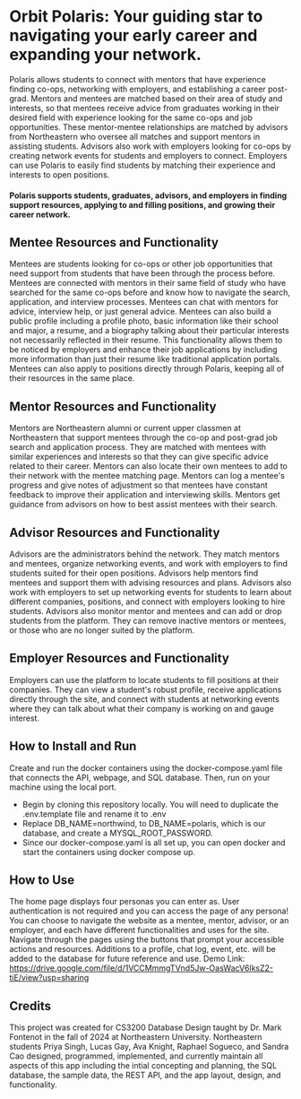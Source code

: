 # Orbit Polaris: Your guiding star to navigating your early career and expanding your network. 

Polaris allows students to connect with mentors that have experience finding co-ops, networking with employers, and establishing a career post-grad. Mentors and mentees are matched based on their area of study and interests, so that mentees receive advice from graduates working in their desired field with experience looking for the same co-ops and job opportunities. These mentor-mentee relationships are matched by advisors from Northeastern who oversee all matches and support mentors in assisting students. Advisors also work with employers looking for co-ops by creating network events for students and employers to connect. Employers can use Polaris to easily find students by matching their experience and interests to open positions. 

#### Polaris supports students, graduates, advisors, and employers in finding support resources, applying to and filling positions, and growing their career network.

## Mentee Resources and Functionality
Mentees are students looking for co-ops or other job opportunities that need support from students that have been through the process before. Mentees are connected with mentors in their same field of study who have searched for the same co-ops before and know how to navigate the search, application, and interview processes. Mentees can chat with mentors for advice, interview help, or just general advice.
Mentees can also build a public profile including a profile photo, basic information like their school and major, a resume, and a biography talking about their particular interests not necessarily reflected in their resume. This functionality allows them to be noticed by employers and enhance their job applications by including more information than just their resume like traditional application portals. Mentees can also apply to positions directly through Polaris, keeping all of their resources in the same place. 

## Mentor Resources and Functionality
Mentors are Northeastern alumni or current upper classmen at Northeastern that support mentees through the co-op and post-grad job search and application process. They are matched with mentees with similar experiences and interests so that they can give specific advice related to their career. Mentors can also locate their own mentees to add to their network with the mentee matching page. Mentors can log a mentee's progress and give notes of adjustment so that mentees have constant feedback to improve their application and interviewing skills. Mentors get guidance from advisors on how to best assist mentees with their search. 

## Advisor Resources and Functionality
Advisors are the administrators behind the network. They match mentors and mentees, organize networking events, and work with employers to find students suited for their open positions. Advisors help mentors find mentees and support them with advising resources and plans. Advisors also work with employers to set up networking events for students to learn about different companies, positions, and connect with employers looking to hire students. Advisors also monitor mentor and mentees and can add or drop students from the platform. They can remove inactive mentors or mentees, or those who are no longer suited by the platform. 

## Employer Resources and Functionality
Employers can use the platform to locate students to fill positions at their companies. They can view a student's robust profile, receive applications directly through the site, and connect with students at networking events where they can talk about what their company is working on and gauge interest. 

## How to Install and Run 
Create and run the docker containers using the docker-compose.yaml file that connects the API, webpage, and SQL database. Then, run on your machine using the local port. 
- Begin by cloning this repository locally. You will need to duplicate the .env.template file and rename it to .env
- Replace DB_NAME=northwind, to DB_NAME=polaris, which is our database, and create a MYSQL_ROOT_PASSWORD.
- Since our docker-compose.yaml is all set up, you can open docker and start the containers using docker compose up.

## How to Use
The home page displays four personas you can enter as. User authentication is not required and you can access the page of any persona! You can choose to navigate the website as a mentee, mentor, advisor, or an employer, and each have different functionalities and uses for the site. Navigate through the pages using the buttons that prompt your accessible actions and resources. Additions to a profile, chat log, event, etc. will be added to the database for future reference and use. 
Demo Link: https://drive.google.com/file/d/1VCCMmmgTVnd5Jw-OasWacV6lksZ2-tiE/view?usp=sharing

## Credits
This project was created for CS3200 Database Design taught by Dr. Mark Fontenot in the fall of 2024 at Northeastern University. 
Northeastern students Priya Singh, Lucas Gay, Ava Knight, Raphael Sogueco, and Sandra Cao designed, programmed, implemented, and currently maintain all aspects of this app including the intial concepting and planning, the SQL database, the sample data, the REST API, and the app layout, design, and functionality. 
